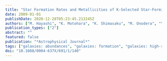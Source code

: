 ```yaml
---
title: "Star Formation Rates and Metallicities of K-Selected Star-Forming Galaxies at z ̃ 2"
date: 2009-01-01
publishDate: 2020-12-28T05:23:45.213245Z
authors: ["M. Hayashi", "K. Motohara", "K. Shimasaku", "M. Onodera", "Y.~K. Uchimoto", "N. Kashikawa", "M. Yoshida", "S. Okamura", "C. Ly", "M.~A. Malkan"]
publication_types: ["2"]
abstract: ""
featured: false
publication: "*Astrophysical Journal*"
tags: ["galaxies: abundances", "galaxies: formation", "galaxies: high-redshift", "galaxies: starburst"]
doi: "10.1088/0004-637X/691/1/140"
---
```


